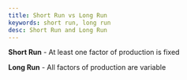 ```yaml
---
title: Short Run vs Long Run
keywords: short run, long run
desc: Short Run and Long Run
---
```


**Short Run** - At least one factor of production is fixed

**Long Run** - All factors of production are variable
